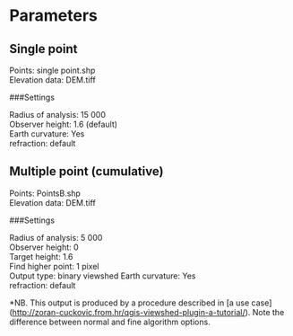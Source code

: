 Parameters
==========

Single point
------------
Points: single point.shp  
Elevation data: DEM.tiff  

###Settings

Radius of analysis: 15 000  
Observer height: 1.6 (default)  
Earth curvature: Yes  
refraction: default  

Multiple point (cumulative)
--------------------------
Points: PointsB.shp  
Elevation data: DEM.tiff

###Settings

Radius of analysis: 5 000  
Observer height: 0  
Target height: 1.6  
Find higher point: 1 pixel  
Output type: binary viewshed
Earth curvature: Yes  
refraction: default  

*NB. This output is produced by a procedure described in [a use case] (http://zoran-cuckovic.from.hr/qgis-viewshed-plugin-a-tutorial/).
Note the difference between normal and fine algorithm options.
